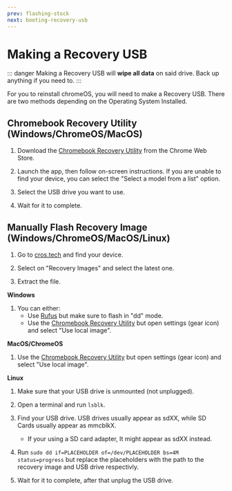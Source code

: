 ```yaml
---
prev: flashing-stock
next: booting-recovery-usb
---
```


# Making a Recovery USB

::: danger
Making a Recovery USB will **wipe all data** on said drive. Back up anything if you need to.
:::

For you to reinstall chromeOS, you will need to make a Recovery USB.
There are two methods depending on the Operating System Installed.
## Chromebook Recovery Utility (Windows/ChromeOS/MacOS)
1. Download the [Chromebook Recovery Utility](https://chrome.google.com/webstore/detail/chromebook-recovery-utili/pocpnlppkickgojjlmhdmidojbmbodfm) from the Chrome Web Store.

2. Launch the app, then follow on-screen instructions. If you are unable to find your device, you can select the "Select a model from a list" option.

3. Select the USB drive you want to use.

4. Wait for it to complete.

## Manually Flash Recovery Image (Windows/ChromeOS/MacOS/Linux)

1. Go to [cros.tech](https://cros.tech/) and find your device.

2. Select on "Recovery Images" and select the latest one.

3. Extract the file.

**Windows**

1. You can either:
    - Use [Rufus](../installing/bootableusb.md#flashing-using-rufus-windows) but make sure to flash in "dd" mode.
    - Use the [Chromebook Recovery Utility](https://chrome.google.com/webstore/detail/chromebook-recovery-utili/pocpnlppkickgojjlmhdmidojbmbodfm) but open settings (gear icon) and select "Use local image". 

**MacOS/ChromeOS**

1. Use the [Chromebook Recovery Utility](https://chrome.google.com/webstore/detail/chromebook-recovery-utili/pocpnlppkickgojjlmhdmidojbmbodfm) but open settings (gear icon) and select "Use local image". 

**Linux**

1. Make sure that your USB drive is unmounted (not unplugged).

2. Open a terminal and run `lsblk`.

3. Find your USB drive. USB drives usually appear as sdXX, while SD Cards usually appear as mmcblkX.
    - If your using a SD card adapter, It might appear as sdXX instead.

4. Run `sudo dd if=PLACEHOLDER of=/dev/PLACEHOLDER bs=4M status=progress` but replace the placeholders with the path to the recovery image and USB drive respectivly.

5. Wait for it to complete, after that unplug the USB drive.
